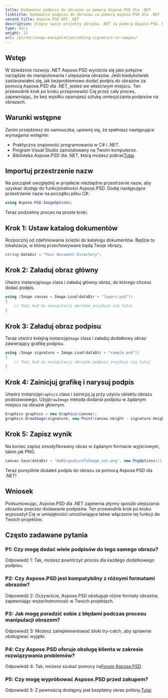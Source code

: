 ```yaml
---
title: Dodawanie podpisu do obrazów za pomocą Aspose.PSD dla .NET
linktitle: Dodawanie podpisu do obrazów za pomocą Aspose.PSD dla .NET
second_title: Aspose.PSD API .NET
description: Ulepsz swoje projekty obrazów .NET za pomocą Aspose.PSD. Dowiedz się, jak płynnie dodawać podpisy, korzystając z naszego przewodnika krok po kroku.
type: docs
weight: 13
url: /pl/net/image-manipulation/adding-signature-to-images/
---
```

## Wstęp

W dziedzinie rozwoju .NET Aspose.PSD wyróżnia się jako potężne narzędzie do manipulowania i ulepszania obrazów. Jeśli kiedykolwiek zastanawiałeś się, jak bezproblemowo dodać podpis do obrazów za pomocą Aspose.PSD dla .NET, jesteś we właściwym miejscu. Ten przewodnik krok po kroku przeprowadzi Cię przez cały proces, zapewniając, że bez wysiłku opanujesz sztukę umieszczania podpisów na obrazach.

## Warunki wstępne

Zanim przejdziesz do samouczka, upewnij się, że spełniasz następujące wymagania wstępne:

- Praktyczna znajomość programowania w C# i .NET.
- Program Visual Studio zainstalowany na Twoim komputerze.
-  Biblioteka Aspose.PSD dla .NET, którą możesz pobrać[Tutaj](https://releases.aspose.com/psd/net/).

## Importuj przestrzenie nazw

Na początek uwzględnij w projekcie niezbędne przestrzenie nazw, aby uzyskać dostęp do funkcjonalności Aspose.PSD. Dodaj następujące przestrzenie nazw na początku pliku C#:

```csharp
using Aspose.PSD.ImageOptions;
```

Teraz podzielmy proces na proste kroki.

## Krok 1: Ustaw katalog dokumentów

Rozpocznij od zdefiniowania ścieżki do katalogu dokumentów. Będzie to lokalizacja, w której przechowywane będą Twoje obrazy.

```csharp
string dataDir = "Your Document Directory";
```

## Krok 2: Załaduj obraz główny

 Utwórz instancję`Image` class i załaduj główny obraz, do którego chcesz dodać podpis.

```csharp
using (Image canvas = Image.Load(dataDir + "layers.psd"))
{
    // Twój kod do manipulacji obrazem znajduje się tutaj
}
```

## Krok 3: Załaduj obraz podpisu

 Teraz utwórz kolejną instancję`Image` class i załaduj dodatkowy obraz zawierający grafikę podpisu.

```csharp
using (Image signature = Image.Load(dataDir + "sample.psd"))
{
    // Twój kod do manipulacji obrazem podpisu znajduje się tutaj
}
```

## Krok 4: Zainicjuj grafikę i narysuj podpis

 Utwórz instancję`Graphics` class i zainicjuj ją przy użyciu obiektu obrazu podstawowego. Użyj`DrawImage` metoda dodania podpisu w żądanym miejscu na obrazie głównym.

```csharp
Graphics graphics = new Graphics(canvas);
graphics.DrawImage(signature, new Point(canvas.Height - signature.Height, canvas.Width - signature.Width));
```

## Krok 5: Zapisz wynik

Na koniec zapisz zmodyfikowany obraz w żądanym formacie wyjściowym, takim jak PNG.

```csharp
canvas.Save(dataDir + "AddSignatureToImage_out.png", new PngOptions());
```

Teraz pomyślnie dodałeś podpis do obrazu za pomocą Aspose.PSD dla .NET!

## Wniosek

Podsumowując, Aspose.PSD dla .NET zapewnia płynny sposób ulepszania obrazów poprzez dodawanie podpisów. Ten przewodnik krok po kroku wyposażył Cię w umiejętności umożliwiające łatwe włączenie tej funkcji do Twoich projektów.

## Często zadawane pytania

### P1: Czy mogę dodać wiele podpisów do tego samego obrazu?

Odpowiedź 1: Tak, możesz powtórzyć proces dla każdego dodatkowego podpisu.

### P2: Czy Aspose.PSD jest kompatybilny z różnymi formatami obrazów?

Odpowiedź 2: Oczywiście, Aspose.PSD obsługuje różne formaty obrazów, zapewniając wszechstronność w Twoich projektach.

### P3: Jak mogę poradzić sobie z błędami podczas procesu manipulacji obrazem?

Odpowiedź 3: Możesz zaimplementować bloki try-catch, aby sprawnie obsługiwać wyjątki.

### P4: Czy Aspose.PSD oferuje obsługę klienta w zakresie rozwiązywania problemów?

 Odpowiedź 4: Tak, możesz szukać pomocy na[Forum Aspose.PSD](https://forum.aspose.com/c/psd/34).

### P5: Czy mogę wypróbować Aspose.PSD przed zakupem?

 Odpowiedź 5: Z pewnością dostępny jest bezpłatny okres próbny.[Tutaj](https://releases.aspose.com/).